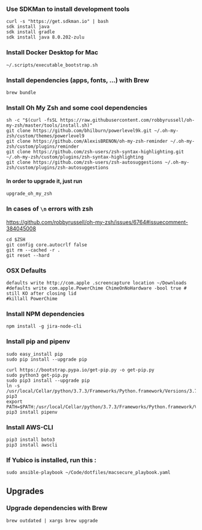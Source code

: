 ### Use SDKMan to install development tools
```
curl -s "https://get.sdkman.io" | bash
sdk install java
sdk install gradle
sdk install java 8.0.202-zulu
```

### Install Docker Desktop for Mac
```
~/.scripts/executable_bootstrap.sh
```

### Install dependencies (apps, fonts, ...) with Brew
`brew bundle`

### Install Oh My Zsh and some cool dependencies
```
sh -c "$(curl -fsSL https://raw.githubusercontent.com/robbyrussell/oh-my-zsh/master/tools/install.sh)"
git clone https://github.com/bhilburn/powerlevel9k.git ~/.oh-my-zsh/custom/themes/powerlevel9
git clone https://github.com/AlexisBRENON/oh-my-zsh-reminder ~/.oh-my-zsh/custom/plugins/reminder
git clone https://github.com/zsh-users/zsh-syntax-highlighting.git ~/.oh-my-zsh/custom/plugins/zsh-syntax-highlighting
git clone https://github.com/zsh-users/zsh-autosuggestions ~/.oh-my-zsh/custom/plugins/zsh-autosuggestions
```
#### In order to upgrade it, just run
`upgrade_oh_my_zsh`

### In cases of `\n` errors with zsh
https://github.com/robbyrussell/oh-my-zsh/issues/6764#issuecomment-384045008
```
cd $ZSH
git config core.autocrlf false
git rm --cached -r .
git reset --hard
```

### OSX Defaults
```
defaults write http://com.apple .screencapture location ~/Downloads
#defaults write com.apple.PowerChime ChimeOnNoHardware -bool true # still KO after closing lid
#killall PowerChime
```

### Install NPM dependencies
`npm install -g jira-node-cli`

### Install pip and pipenv
```
sudo easy_install pip
sudo pip install --upgrade pip

curl https://bootstrap.pypa.io/get-pip.py -o get-pip.py
sudo python3 get-pip.py
sudo pip3 install --upgrade pip
ln -s /usr/local/Cellar/python/3.7.3/Frameworks/Python.framework/Versions/3.7/bin/pip pip3
export PATH=$PATH:/usr/local/Cellar/python/3.7.3/Frameworks/Python.framework/Versions/3.7/bin/
pip3 install pipenv
```

### Install AWS-CLI
```
pip3 install boto3
pip3 install awscli
```

### If Yubico is installed, run this :
`sudo ansible-playbook ~/Code/dotfiles/macsecure_playbook.yaml`

## Upgrades

### Upgrade dependencies with Brew
`brew outdated | xargs brew upgrade`

